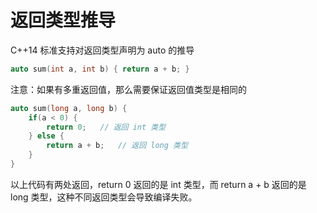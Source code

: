 # 返回类型推导

C++14 标准支持对返回类型声明为 auto 的推导

```c++
auto sum(int a, int b) { return a + b; }
```

注意：如果有多重返回值，那么需要保证返回值类型是相同的

```c++
auto sum(long a, long b) {
    if(a < 0) {
        return 0;	// 返回 int 类型
    } else {
        return a + b;	// 返回 long 类型
    }
}
```

以上代码有两处返回，return 0 返回的是 int 类型，而 return a + b 返回的是 long 类型，这种不同返回类型会导致编译失败。